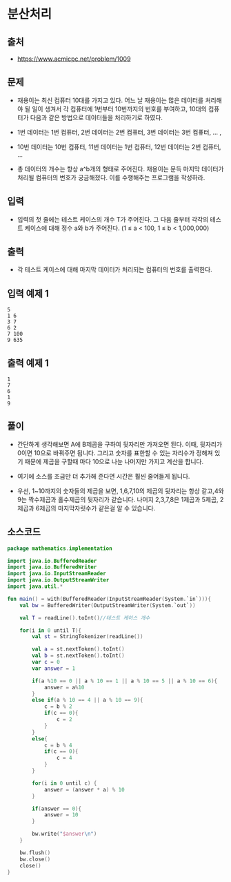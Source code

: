 # 분산처리

## 출처

* https://www.acmicpc.net/problem/1009

## 문제

* 재용이는 최신 컴퓨터 10대를 가지고 있다. 어느 날 재용이는 많은 데이터를 처리해야 될 일이 생겨서 각 컴퓨터에 1번부터 10번까지의 번호를 부여하고, 10대의 컴퓨터가 다음과 같은 방법으로 데이터들을 처리하기로 하였다.

* 1번 데이터는 1번 컴퓨터, 2번 데이터는 2번 컴퓨터, 3번 데이터는 3번 컴퓨터, ... ,

* 10번 데이터는 10번 컴퓨터, 11번 데이터는 1번 컴퓨터, 12번 데이터는 2번 컴퓨터, ...

* 총 데이터의 개수는 항상 a^b개의 형태로 주어진다. 재용이는 문득 마지막 데이터가 처리될 컴퓨터의 번호가 궁금해졌다. 이를 수행해주는 프로그램을 작성하라.

## 입력

* 입력의 첫 줄에는 테스트 케이스의 개수 T가 주어진다. 그 다음 줄부터 각각의 테스트 케이스에 대해 정수 a와 b가 주어진다. (1 ≤ a < 100, 1 ≤ b < 1,000,000)

## 출력

* 각 테스트 케이스에 대해 마지막 데이터가 처리되는 컴퓨터의 번호를 출력한다.

## 입력 예제 1

```
5
1 6
3 7
6 2
7 100
9 635
```

## 출력 예제 1

```
1
7
6
1
9
```

## 풀이

* 간단하게 생각해보면 A에 B제곱을 구하여 뒷자리만 가져오면 된다. 이때, 뒷자리가 0이면 10으로 바꿔주면 됩니다. 그리고 숫자를 표한할 수 있는 자리수가 정해져 있기 때문에 제곱을 구할때 마다 10으로 나눈 나머지만 가지고 계산을 합니다.

* 여기에 소스를 조금만 더 추가해 준다면 시간은 훨씬 줄어들게 됩니다.

* 우선, 1~10까지의 숫자들의 제곱을 보면, 1,6,7,10의 제곱의 뒷자리는 항상 같고,4와 9는 짝수제곱과 홀수제곱의 뒷자리가 같습니다. 나머지 2,3,7,8은 1제곱과 5제곱, 2제곱과 6제곱의 마지막자릿수가 같은걸 알 수 있습니다.

## 소스코드

```kotlin
package mathematics.implementation

import java.io.BufferedReader
import java.io.BufferedWriter
import java.io.InputStreamReader
import java.io.OutputStreamWriter
import java.util.*

fun main() = with(BufferedReader(InputStreamReader(System.`in`))){
    val bw = BufferedWriter(OutputStreamWriter(System.`out`))

    val T = readLine().toInt()//테스트 케이스 개수

    for(i in 0 until T){
        val st = StringTokenizer(readLine())

        val a = st.nextToken().toInt()
        val b = st.nextToken().toInt()
        var c = 0
        var answer = 1

        if(a %10 == 0 || a % 10 == 1 || a % 10 == 5 || a % 10 == 6){
            answer = a%10
        }
        else if(a % 10 == 4 || a % 10 == 9){
            c = b % 2
            if(c == 0){
                c = 2
            }
        }
        else{
            c = b % 4
            if(c == 0){
                c = 4
            }
        }

        for(i in 0 until c) {
            answer = (answer * a) % 10
        }

        if(answer == 0){
            answer = 10
        }

        bw.write("$answer\n")
    }

    bw.flush()
    bw.close()
    close()
}
```
